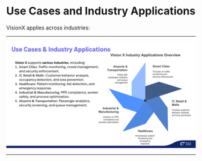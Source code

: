 # Use Cases and Industry Applications

VisionX applies across industries:

---

![](../assets/Picture22.png)

---
